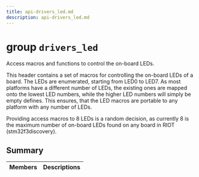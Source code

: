 ```yaml
---
title: api-drivers_led.md
description: api-drivers_led.md
---
```

# group `drivers_led` 

Access macros and functions to control the on-board LEDs.

This header contains a set of macros for controlling the on-board LEDs of a board. The LEDs are enumerated, starting from LED0 to LED7. As most platforms have a different number of LEDs, the existing ones are mapped onto the lowest LED numbers, while the higher LED numbers will simply be empty defines. This ensures, that the LED macros are portable to any platform with any number of LEDs.

Providing access macros to 8 LEDs is a random decision, as currently 8 is the maximum number of on-board LEDs found on any board in RIOT (stm32f3discovery).

## Summary

 Members                        | Descriptions                                
--------------------------------|---------------------------------------------

